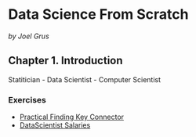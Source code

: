 # Data Science From Scratch

*by Joel Grus*

## Chapter 1. Introduction

Statitician  - Data Scientist - Computer Scientist

### Exercises

* [Practical Finding Key Connector](notebook/Practical%20Finding%20Key%20Connector.ipynb)
* [DataScientist Salaries](notebook/DataScientist%20Salaries.ipynb)

 